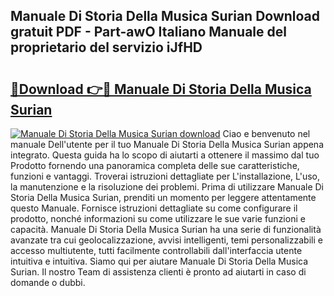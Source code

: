 ## Manuale Di Storia Della Musica Surian Download gratuit PDF - Part-awO Italiano Manuale del proprietario del servizio iJfHD

# <h2><a href="http://dfe1tkj.blite.top/?on=Manuale+Di+Storia+Della+Musica+Surian">🔗Download 👉🔴 Manuale Di Storia Della Musica Surian</a></h2>

[![Manuale Di Storia Della Musica Surian download](https://i.imgur.com/lujVjoI.png)](http://dfe1tkj.blite.top/?on=Manuale+Di+Storia+Della+Musica+Surian)
Ciao e benvenuto nel manuale Dell'utente per il tuo Manuale Di Storia Della Musica Surian appena integrato. Questa guida ha lo scopo di aiutarti a ottenere il massimo dal tuo Prodotto fornendo una panoramica completa delle sue caratteristiche, funzioni e vantaggi. Troverai istruzioni dettagliate per L'installazione, L'uso, la manutenzione e la risoluzione dei problemi. Prima di utilizzare Manuale Di Storia Della Musica Surian, prenditi un momento per leggere attentamente questo Manuale. Fornisce istruzioni dettagliate su come configurare il prodotto, nonché informazioni su come utilizzare le sue varie funzioni e capacità. Manuale Di Storia Della Musica Surian ha una serie di funzionalità avanzate tra cui geolocalizzazione, avvisi intelligenti, temi personalizzabili e accesso multiutente, tutti facilmente controllabili dall'interfaccia utente intuitiva e intuitiva. Siamo qui per aiutare Manuale Di Storia Della Musica Surian. Il nostro Team di assistenza clienti è pronto ad aiutarti in caso di domande o dubbi.
